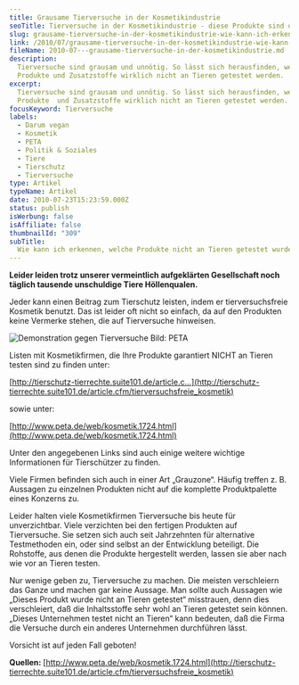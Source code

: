 ```yaml
---
title: Grausame Tierversuche in der Kosmetikindustrie
seoTitle: Tierversuche in der Kosmetikindustrie - diese Produkte sind qualfrei
slug: grausame-tierversuche-in-der-kosmetikindustrie-wie-kann-ich-erkennen-welche-produkte-nicht-an-tieren-getestet-wurden
link: /2010/07/grausame-tierversuche-in-der-kosmetikindustrie-wie-kann-ich-erkennen-welche-produkte-nicht-an-tieren-getestet-wurden/
fileName: 2010-07---grausame-tierversuche-in-der-kosmetikindustrie.md
description:
  Tierversuche sind grausam und unnötig. So lässt sich herausfinden, welche
  Produkte und Zusatzstoffe wirklich nicht an Tieren getestet werden.
excerpt:
  Tierversuche sind grausam und unnötig. So lässt sich herausfinden, welche
  Produkte  und Zusatzstoffe wirklich nicht an Tieren getestet werden.
focusKeyword: Tierversuche
labels:
  - Darum vegan
  - Kosmetik
  - PETA
  - Politik & Soziales
  - Tiere
  - Tierschutz
  - Tierversuche
type: Artikel
typeName: Artikel
date: 2010-07-23T15:23:59.000Z
status: publish
isWerbung: false
isAffiliate: false
thumbnailId: "309"
subTitle:
  Wie kann ich erkennen, welche Produkte nicht an Tieren getestet wurden?
---
```


<strong>Leider leiden trotz unserer vermeintlich aufgeklärten Gesellschaft noch
täglich tausende unschuldige Tiere Höllenqualen. </strong>

Jeder kann einen Beitrag zum Tierschutz leisten, indem er tierversuchsfreie
Kosmetik benutzt. Das ist leider oft nicht so einfach, da auf den Produkten
keine Vermerke stehen, die auf Tierversuche hinweisen.

![Demonstration gegen Tierversuche Bild: PETA](http://cardamonchai.com/wp-content/uploads/2011/02/tierversuche-demo-covance-2006-21-640x480.jpg " [](/wp-content/uploads/2011/02/tierversuche-demo-covance-2006-21.jpg)  Demonstration gegen Tierversuche Bild: PETA")

Listen mit Kosmetikfirmen, die Ihre Produkte garantiert NICHT an Tieren testen
sind zu finden unter:

[http://tierschutz-tierrechte.suite101.de/article.c...](http://tierschutz-tierrechte.suite101.de/article.cfm/tierversuchsfreie_kosmetik)

sowie unter:

[http://www.peta.de/web/kosmetik.1724.html](http://www.peta.de/web/kosmetik.1724.html)

Unter den angegebenen Links sind auch einige weitere wichtige Informationen für
Tierschützer zu finden.

Viele Firmen befinden sich auch in einer Art „Grauzone“. Häufig treffen z. B.
Aussagen zu einzelnen Produkten nicht auf die komplette Produktpalette eines
Konzerns zu.

Leider halten viele Kosmetikfirmen Tierversuche bis heute für unverzichtbar.
Viele verzichten bei den fertigen Produkten auf Tierversuche. Sie setzen sich
auch seit Jahrzehnten für alternative Testmethoden ein, oder sind selbst an der
Entwicklung beteiligt. Die Rohstoffe, aus denen die Produkte hergestellt werden,
lassen sie aber nach wie vor an Tieren testen.

Nur wenige geben zu, Tierversuche zu machen. Die meisten verschleiern das Ganze
und machen gar keine Aussage. Man sollte auch Aussagen wie „Dieses Produkt wurde
nicht an Tieren getestet“ misstrauen, denn dies verschleiert, daß die
Inhaltsstoffe sehr wohl an Tieren getestet sein können. „Dieses Unternehmen
testet nicht an Tieren“ kann bedeuten, daß die Firma die Versuche durch ein
anderes Unternehmen durchführen lässt.

Vorsicht ist auf jeden Fall geboten!

<strong>Quellen: </strong>
[http://www.peta.de/web/kosmetik.1724.html](http://tierschutz-tierrechte.suite101.de/article.cfm/tierversuchsfreie_kosmetik)
<span style="border-radius: 2px; text-indent: 20px; width: auto; padding: 0px 4px 0px 0px; text-align: center; font: bold 11px/20px 'Helvetica Neue',Helvetica,sans-serif; color: #ffffff; background: #bd081c no-repeat scroll 3px 50% / 14px 14px; position: absolute; opacity: 1; z-index: 8675309; display: none; cursor: pointer;">Merken</span>
